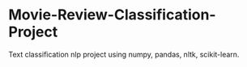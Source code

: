 # Movie-Review-Classification-Project
Text classification nlp project using numpy, pandas, nltk, scikit-learn.
